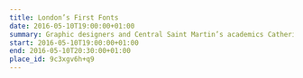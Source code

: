```yaml
---
title: London’s First Fonts
date: 2016-05-10T19:00:00+01:00
summary: Graphic designers and Central Saint Martin’s academics Catherine Dixon and Phil Bains explore the importance of lettering from a designer’s point of view. Discover what the London Underground looked like before the introduction of Johnston’s typeface and the impact his font design had on the look and feel of London travel.
start: 2016-05-10T19:00:00+01:00
end: 2016-05-10T20:30:00+01:00
place_id: 9c3xgv6h+q9
---
```

